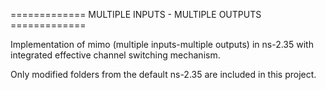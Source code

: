 
============= MULTIPLE INPUTS - MULTIPLE OUTPUTS =============

Implementation of mimo (multiple inputs-multiple outputs) in ns-2.35 with integrated 
effective channel switching mechanism.

Only modified folders from the default ns-2.35 are included in this project.

